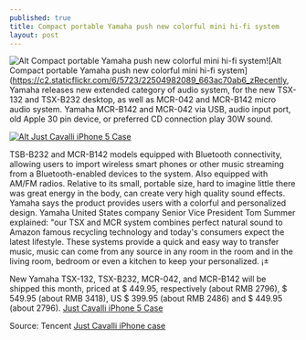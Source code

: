 ```yaml
---
published: true
title: Compact portable Yamaha push new colorful mini hi-fi system
layout: post
---
```

![Alt Compact portable Yamaha push new colorful mini hi-fi system](https://c1.staticflickr.com/1/728/22897115005_2a20597c5d_z.jpg)![Alt Compact portable Yamaha push new colorful mini hi-fi system](https://c2.staticflickr.com/6/5723/22504982089_663ac70ab6_zRecently, Yamaha releases new extended category of audio system, for the new TSX-132 and TSX-B232 desktop, as well as MCR-042 and MCR-B142 micro audio system. Yamaha MCR-B142 and MCR-042 via USB, audio input port, old Apple 30 pin device, or preferred CD connection play 30W sound.

[![Alt Just Cavalli iPhone 5 Case](http://www.zagcase.com/images/large/iphone5/just_cavalli_ip3301_lrg.jpg)](http://www.zagcase.com/just-cavalli-iphone-5-case-i-lock-your-love-p-3041.html)

TSB-B232 and MCR-B142 models equipped with Bluetooth connectivity, allowing users to import wireless smart phones or other music streaming from a Bluetooth-enabled devices to the system. Also equipped with AM/FM radios. Relative to its small, portable size, hard to imagine little there was great energy in the body, can create very high quality sound effects. Yamaha says the product provides users with a colorful and personalized design. Yamaha United States company Senior Vice President Tom Summer explained: "our TSX and MCR system combines perfect natural sound to Amazon famous recycling technology and today's consumers expect the latest lifestyle. These systems provide a quick and easy way to transfer music, music can come from any source in any room in the room and in the living room, bedroom or even a kitchen to keep your personalized. ¡±

New Yamaha TSX-132, TSX-B232, MCR-042, and MCR-B142 will be shipped this month, priced at $ 449.95, respectively (about RMB 2796), $ 549.95 (about RMB 3418), US $ 399.95 (about RMB 2486) and $ 449.95 (about 2796). [Just Cavalli iPhone 5 Case](http://www.zagcase.com/just-cavalli-iphone-5-case-i-lock-your-love-p-3041.html)

Source: Tencent [Just Cavalli iPhone case](http://www.marketwired.com/press-release/factory-54-continues-relationship-with-profitect-2000985.htm)